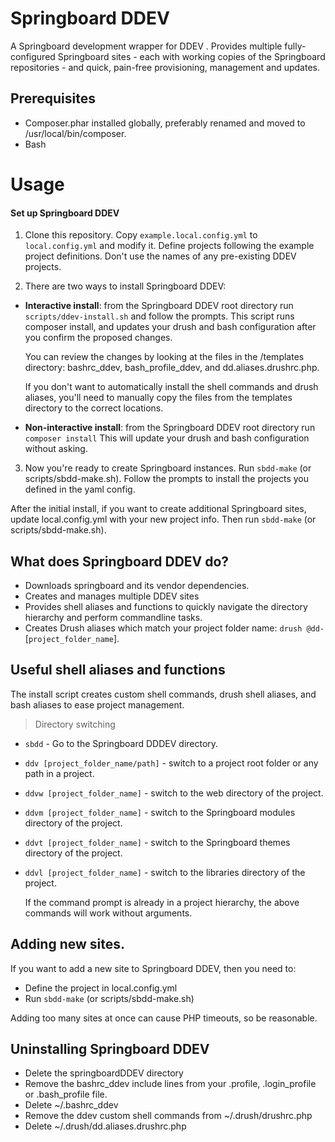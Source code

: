 # Springboard DDEV

A Springboard development wrapper for DDEV
.
Provides multiple fully-configured Springboard sites - each with working 
copies of the Springboard repositories - and quick, pain-free 
provisioning, management and updates.

## Prerequisites

- Composer.phar installed globally, preferably renamed and moved 
to /usr/local/bin/composer.
- Bash

# Usage


#### Set up Springboard DDEV

1. Clone this repository. Copy `example.local.config.yml` 
to `local.config.yml` and modify it. Define projects following the example
project definitions. Don't use the names of any pre-existing DDEV projects.

2. There are two ways to install Springboard DDEV:
 
 * __Interactive install__: from the Springboard DDEV root directory
 run `scripts/ddev-install.sh` 
 and follow the prompts. This script runs composer install,
 and updates your drush and bash configuration after you 
 confirm the proposed changes. 
 
      You can review the changes by looking at the files in the /templates 
directory: bashrc_ddev, bash_profile_ddev, and dd.aliases.drushrc.php.

      If you don't want to automatically install the shell 
commands and drush aliases, you'll need to manually copy the files 
from the templates directory to the correct locations.

 * __Non-interactive install__: from the Springboard DDEV root directory run 
 `composer install` This will update your drush and 
 bash configuration without asking. 

3. Now you're ready to create Springboard instances. Run `sbdd-make` 
(or scripts/sbdd-make.sh). Follow the prompts to install the projects 
you defined in the yaml config.

After the initial install, if you want to create additional Springboard 
sites, update local.config.yml with your new project info. Then 
run `sbdd-make` (or scripts/sbdd-make.sh).
 
## What does Springboard DDEV do?

* Downloads springboard and its vendor dependencies.
* Creates and manages multiple DDEV sites
* Provides shell aliases and functions to quickly navigate the directory
hierarchy and perform commandline tasks.
* Creates Drush aliases which match your project folder name:
`drush @dd-`[`project_folder_name`].

## Useful shell aliases and functions

The install script creates custom shell commands, drush shell aliases,
and bash aliases to ease project management.

> Directory switching

* `sbdd` - Go to the Springboard DDDEV directory.
* `ddv [project_folder_name/path]` - switch to a project root folder or any path in a 
project.
* `ddvw [project_folder_name]` - switch to the web directory of the project.
* `ddvm [project_folder_name]` - switch to the Springboard modules directory 
of the project.
* `ddvt [project_folder_name]` - switch to the Springboard themes directory 
of the project.
* `ddvl [project_folder_name]` - switch to the libraries directory of the project.

    If the command prompt is already in a project hierarchy, the above commands will
work without arguments.


## Adding new sites.

If you want to add a new site to Springboard DDEV, then you need to:
* Define the project in local.config.yml
* Run `sbdd-make` (or scripts/sbdd-make.sh)

Adding too many sites at once can cause PHP timeouts, so be reasonable.

## Uninstalling Springboard DDEV

* Delete the springboardDDEV directory
* Remove the bashrc_ddev include lines from your .profile, .login_profile or
.bash_profile file.
* Delete ~/.bashrc_ddev
* Remove the ddev custom shell commands from ~/.drush/drushrc.php
* Delete ~/.drush/dd.aliases.drushrc.php
